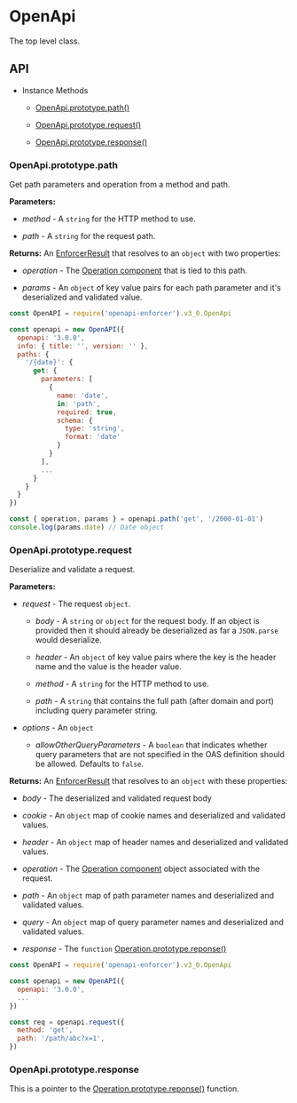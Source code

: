 # OpenApi

The top level class.

## API

- Instance Methods

  - [OpenApi.prototype.path()](#openapiprototypepath)

  - [OpenApi.prototype.request()](#openapiprototyperequest)

  - [OpenApi.prototype.response()](#openapiprototyperequest)

### OpenApi.prototype.path

Get path parameters and operation from a method and path.

**Parameters:**

- *method* - A `string` for the HTTP method to use.

- *path* - A `string` for the request path.

**Returns:** An [EnforcerResult](../enforcer-result.md) that resolves to an `object` with two properties:

- *operation* - The [Operation component](./operation.md) that is tied to this path.

- *params* - An `object` of key value pairs for each path parameter and it's deserialized and validated value.

```js
const OpenAPI = require('openapi-enforcer').v3_0.OpenApi

const openapi = new OpenAPI({
  openapi: '3.0.0',
  info: { title: '', version: '' },
  paths: {
    '/{date}': {
      get: {
        parameters: [
          {
            name: 'date',
            in: 'path',
            required: true,
            schema: {
              type: 'string',
              format: 'date'
            }
          }
        ],
        ...
      }
    }
  }
})

const { operation, params } = openapi.path('get', '/2000-01-01')
console.log(params.date) // Date object
```

### OpenApi.prototype.request

Deserialize and validate a request.

**Parameters:**

- *request* - The request `object`.

  - *body* - A `string` or `object` for the request body. If an object is provided then it should already be deserialized as far a `JSON.parse` would deserialize.

  - *header* - An `object` of key value pairs where the key is the header name and the value is the header value.

  - *method* - A `string` for the HTTP method to use.

  - *path* - A `string` that contains the full path (after domain and port) including query parameter string.

- *options* - An `object`

  - *allowOtherQueryParameters* - A `boolean` that indicates whether query parameters that are not specified in the OAS definition should be allowed. Defaults to `false`.

**Returns:** An [EnforcerResult](../enforcer-result.md) that resolves to an `object` with these properties:

- *body* - The deserialized and validated request body

- *cookie* - An `object` map of cookie names and deserialized and validated values. 

- *header* - An `object` map of header names and deserialized and validated values.

- *operation* - The [Operation component](./operation.md) object associated with the request.

- *path* - An `object` map of path parameter names and deserialized and validated values.

- *query* - An `object` map of query parameter names and deserialized and validated values.

- *response* - The `function` [Operation.prototype.reponse()](./operation.md#operationprototyperesponse) 

```js
const OpenAPI = require('openapi-enforcer').v3_0.OpenApi

const openapi = new OpenAPI({
  openapi: '3.0.0',
  ... 
})

const req = openapi.request({
  method: 'get',
  path: '/path/abc?x=1',
})
```

### OpenApi.prototype.response

This is a pointer to the [Operation.prototype.reponse()](./operation.md#operationprototyperesponse) function.
